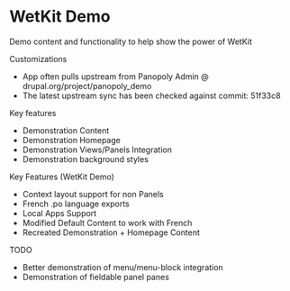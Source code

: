 WetKit Demo
=============
Demo content and functionality to help show the power of WetKit

Customizations
* App often pulls upstream from Panopoly Admin @ drupal.org/project/panopoly_demo
* The latest upstream sync has been checked against commit: 51f33c8

Key features
* Demonstration Content
* Demonstration Homepage
* Demonstration Views/Panels Integration
* Demonstration background styles

Key Features (WetKit Demo)
* Context layout support for non Panels
* French .po language exports
* Local Apps Support
* Modified Default Content to work with French 
* Recreated Demonstration + Homepage Content

TODO
* Better demonstration of menu/menu-block integration
* Demonstration of fieldable panel panes
